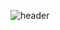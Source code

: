 ![header](https://capsule-render.vercel.app/api?type=transparent&color=#66cc66&height=150&section=header&text=Welcome!&fontColor=ffffff&fontSize=70&fontAlignY=55)
